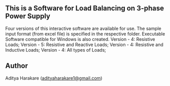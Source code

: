 ## This is a Software for Load Balancing on 3-phase Power Supply
Four versions of this interactive software are available for use. The sample input format (from excel file) is specified in the respective folder. Executable Software compatible for Windows is also created.
Version - 4: Resistive Loads;
Version - 5: Resistive and Reactive Loads;
Version - 4: Resistive and Inductive Loads;
Version - 4: All types of Loads;

## Author
Aditya Harakare
(adityaharakare1@gmail.com)
